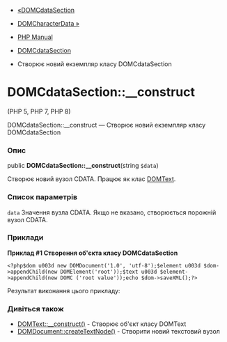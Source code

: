 - [«DOMCdataSection](class.domcdatasection.md)
- [DOMCharacterData »](class.domcharacterdata.md)

- [PHP Manual](index.md)
- [DOMCdataSection](class.domcdatasection.md)
- Створює новий екземпляр класу DOMCdataSection

# DOMCdataSection::\_\_construct

(PHP 5, PHP 7, PHP 8)

DOMCdataSection::\_\_construct — Створює новий екземпляр класу
DOMCdataSection

### Опис

public **DOMCdataSection::\_\_construct**(string `$data`)

Створює новий вузол CDATA. Працює як клас
[DOMText](class.domtext.md).

### Список параметрів

`data`
Значення вузла CDATA. Якщо не вказано, створюється порожній вузол CDATA.

### Приклади

**Приклад #1 Створення об'єкта класу DOMCdataSection**

` <?php$dom u003d new DOMDocument('1.0', 'utf-8');$element u003d $dom->appendChild(new DOMElement('root'));$text u003d $element->appendChild(new DOMC ('root value'));echo $dom->saveXML();?> `

Результат виконання цього прикладу:

<?xml versionu003d"1.0" encodingu003d"utf-8"?>
<root><![CDATA[root value]]></root>

### Дивіться також

- [DOMText::\_\_construct()](domtext.construct.md) - Створює об'єкт
класу DOMText
- [DOMDocument::createTextNode()](domdocument.createtextnode.md) -
Створити новий текстовий вузол
